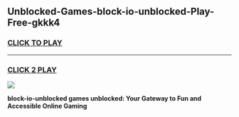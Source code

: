
## Unblocked-Games-block-io-unblocked-Play-Free-gkkk4
<h3>
<a href="https://premium76.site?title=block-io-unblocked&ref=18A1">CLICK TO PLAY</a></h3>
<hr>

<h3>
<a href="https://premium76.site?title=block-io-unblocked&ref=18A1">CLICK 2 PLAY</a>
  
</h3>

<a href="https://premium76.site?title=block-io-unblocked&ref=18A1"><img src="https://clearcache.store/games.png"></a>


**block-io-unblocked games unblocked: Your Gateway to Fun and Accessible Online Gaming**
